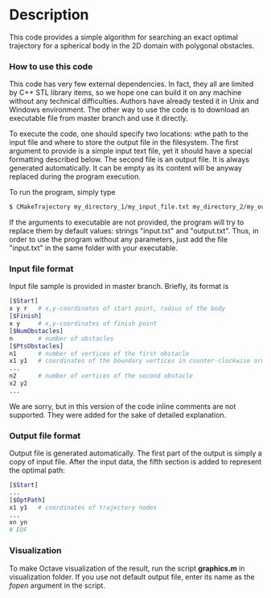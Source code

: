 # Description

This code provides a simple algorithm for searching an exact optimal trajectory for a spherical body in the 2D domain with polygonal obstacles.

### How to use this code

This code has very few external dependencies. In fact, they all are limited by C++ STL library items, so we hope one can build it on any machine without any technical difficulties. Authors have already tested it in Unix and Windows environment. The other way to use the code is to download an executable file from master branch and use it directly.

To execute the code, one should specify two locations: wthe path to the input file and where to store the output file in the filesystem. The first argument to provide is a simple input text file, yet it should have a special formatting described below. The second file is an output file. It is always generated automatically. It can be empty as its content will be anyway replaced during the program execution.

To run the program, simply type

```sh
$ CMakeTrajectory my_directory_1/my_input_file.txt my_directory_2/my_output.txt
```

If the arguments to executable are not provided, the program will try to replace them by default values: strings "input.txt" and "output.txt". Thus, in order to use the program without any parameters, just add the file "input.txt" in the same folder with your executable.

### Input file format

Input file sample is provided in master branch. Briefly, its format is
```sh
[$Start]
x y r   # x,y-coordinates of start point, radius of the body
[$Finish]
x y     # x,y-coordinates of finish point
[$NumObstacles]
n       # number of obstacles
[$PtsObstacles]
n1      # number of vertices of the first obstacle
x1 y1   # coordinates of the boundary vertices in counter-clockwise order
...
n2      # number of vertices of the second obstacle
x2 y2
...
```
We are sorry, but in this version of the code inline comments are not supported. They were added for the sake of detailed explanation.

### Output file format

Output file is generated automatically. The first part of the output is simply a copy of input file. After the input data, the fifth section is added to represent the optimal path:
```sh
[$Start]
...
[$OptPath]
x1 y1   # coordinates of trajectory nodes
...
xn yn
# EOF
```
### Visualization
To make Octave visualization of the result, run the script **graphics.m** in visualization folder. If you use not default output file, enter its name as the *fopen* argument in the script.